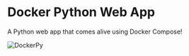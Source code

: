 # Docker Python Web App
A Python web app that comes alive using Docker Compose!


<img src="https://applicationgod.com/images/docker_py.png" alt="DockerPy"/>
